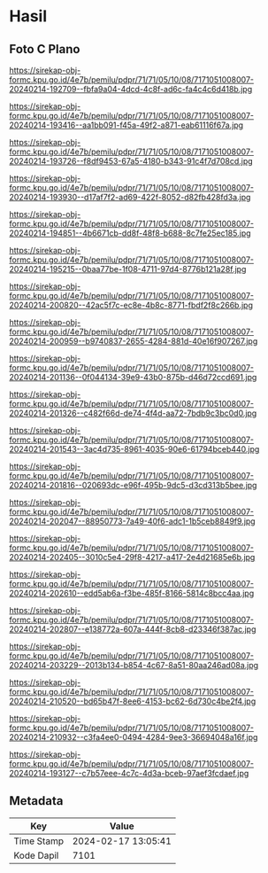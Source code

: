# Hasil

## Foto C Plano

https://sirekap-obj-formc.kpu.go.id/4e7b/pemilu/pdpr/71/71/05/10/08/7171051008007-20240214-192709--fbfa9a04-4dcd-4c8f-ad6c-fa4c4c6d418b.jpg

https://sirekap-obj-formc.kpu.go.id/4e7b/pemilu/pdpr/71/71/05/10/08/7171051008007-20240214-193416--aa1bb091-f45a-49f2-a871-eab61116f67a.jpg

https://sirekap-obj-formc.kpu.go.id/4e7b/pemilu/pdpr/71/71/05/10/08/7171051008007-20240214-193726--f8df9453-67a5-4180-b343-91c4f7d708cd.jpg

https://sirekap-obj-formc.kpu.go.id/4e7b/pemilu/pdpr/71/71/05/10/08/7171051008007-20240214-193930--d17af7f2-ad69-422f-8052-d82fb428fd3a.jpg

https://sirekap-obj-formc.kpu.go.id/4e7b/pemilu/pdpr/71/71/05/10/08/7171051008007-20240214-194851--4b6671cb-dd8f-48f8-b688-8c7fe25ec185.jpg

https://sirekap-obj-formc.kpu.go.id/4e7b/pemilu/pdpr/71/71/05/10/08/7171051008007-20240214-195215--0baa77be-1f08-4711-97d4-8776b121a28f.jpg

https://sirekap-obj-formc.kpu.go.id/4e7b/pemilu/pdpr/71/71/05/10/08/7171051008007-20240214-200820--42ac5f7c-ec8e-4b8c-8771-fbdf2f8c266b.jpg

https://sirekap-obj-formc.kpu.go.id/4e7b/pemilu/pdpr/71/71/05/10/08/7171051008007-20240214-200959--b9740837-2655-4284-881d-40e16f907267.jpg

https://sirekap-obj-formc.kpu.go.id/4e7b/pemilu/pdpr/71/71/05/10/08/7171051008007-20240214-201136--0f044134-39e9-43b0-875b-d46d72ccd691.jpg

https://sirekap-obj-formc.kpu.go.id/4e7b/pemilu/pdpr/71/71/05/10/08/7171051008007-20240214-201326--c482f66d-de74-4f4d-aa72-7bdb9c3bc0d0.jpg

https://sirekap-obj-formc.kpu.go.id/4e7b/pemilu/pdpr/71/71/05/10/08/7171051008007-20240214-201543--3ac4d735-8961-4035-90e6-61794bceb440.jpg

https://sirekap-obj-formc.kpu.go.id/4e7b/pemilu/pdpr/71/71/05/10/08/7171051008007-20240214-201816--020693dc-e96f-495b-9dc5-d3cd313b5bee.jpg

https://sirekap-obj-formc.kpu.go.id/4e7b/pemilu/pdpr/71/71/05/10/08/7171051008007-20240214-202047--88950773-7a49-40f6-adc1-1b5ceb8849f9.jpg

https://sirekap-obj-formc.kpu.go.id/4e7b/pemilu/pdpr/71/71/05/10/08/7171051008007-20240214-202405--3010c5e4-29f8-4217-a417-2e4d21685e6b.jpg

https://sirekap-obj-formc.kpu.go.id/4e7b/pemilu/pdpr/71/71/05/10/08/7171051008007-20240214-202610--edd5ab6a-f3be-485f-8166-5814c8bcc4aa.jpg

https://sirekap-obj-formc.kpu.go.id/4e7b/pemilu/pdpr/71/71/05/10/08/7171051008007-20240214-202807--e138772a-607a-444f-8cb8-d23346f387ac.jpg

https://sirekap-obj-formc.kpu.go.id/4e7b/pemilu/pdpr/71/71/05/10/08/7171051008007-20240214-203229--2013b134-b854-4c67-8a51-80aa246ad08a.jpg

https://sirekap-obj-formc.kpu.go.id/4e7b/pemilu/pdpr/71/71/05/10/08/7171051008007-20240214-210520--bd65b47f-8ee6-4153-bc62-6d730c4be2f4.jpg

https://sirekap-obj-formc.kpu.go.id/4e7b/pemilu/pdpr/71/71/05/10/08/7171051008007-20240214-210932--c3fa4ee0-0494-4284-9ee3-36694048a16f.jpg

https://sirekap-obj-formc.kpu.go.id/4e7b/pemilu/pdpr/71/71/05/10/08/7171051008007-20240214-193127--c7b57eee-4c7c-4d3a-bceb-97aef3fcdaef.jpg


## Metadata

| Key        | Value               |
| ---------- | ------------------- |
| Time Stamp | 2024-02-17 13:05:41 |
| Kode Dapil | 7101                |



